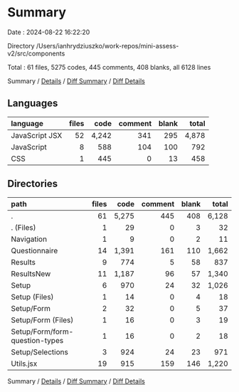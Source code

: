 # Summary

Date : 2024-08-22 16:22:20

Directory /Users/ianhrydziuszko/work-repos/mini-assess-v2/src/components

Total : 61 files,  5275 codes, 445 comments, 408 blanks, all 6128 lines

Summary / [Details](details.md) / [Diff Summary](diff.md) / [Diff Details](diff-details.md)

## Languages
| language | files | code | comment | blank | total |
| :--- | ---: | ---: | ---: | ---: | ---: |
| JavaScript JSX | 52 | 4,242 | 341 | 295 | 4,878 |
| JavaScript | 8 | 588 | 104 | 100 | 792 |
| CSS | 1 | 445 | 0 | 13 | 458 |

## Directories
| path | files | code | comment | blank | total |
| :--- | ---: | ---: | ---: | ---: | ---: |
| . | 61 | 5,275 | 445 | 408 | 6,128 |
| . (Files) | 1 | 29 | 0 | 3 | 32 |
| Navigation | 1 | 9 | 0 | 2 | 11 |
| Questionnaire | 14 | 1,391 | 161 | 110 | 1,662 |
| Results | 9 | 774 | 5 | 58 | 837 |
| ResultsNew | 11 | 1,187 | 96 | 57 | 1,340 |
| Setup | 6 | 970 | 24 | 32 | 1,026 |
| Setup (Files) | 1 | 14 | 0 | 4 | 18 |
| Setup/Form | 2 | 32 | 0 | 5 | 37 |
| Setup/Form (Files) | 1 | 16 | 0 | 3 | 19 |
| Setup/Form/form-question-types | 1 | 16 | 0 | 2 | 18 |
| Setup/Selections | 3 | 924 | 24 | 23 | 971 |
| Utils.jsx | 19 | 915 | 159 | 146 | 1,220 |

Summary / [Details](details.md) / [Diff Summary](diff.md) / [Diff Details](diff-details.md)